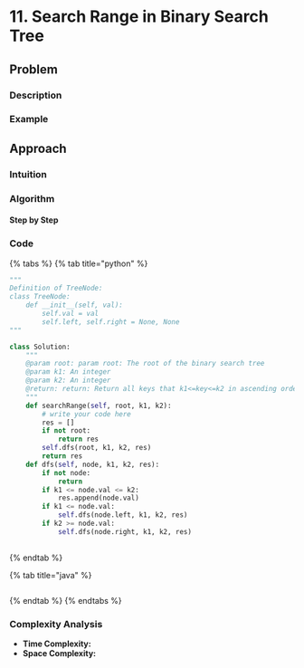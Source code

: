 # 11. Search Range in Binary Search Tree



## Problem

### Description

### Example

## Approach

### Intuition

### Algorithm

#### Step by Step

### Code

{% tabs %}
{% tab title="python" %}
```python
"""
Definition of TreeNode:
class TreeNode:
    def __init__(self, val):
        self.val = val
        self.left, self.right = None, None
"""

class Solution:
    """
    @param root: param root: The root of the binary search tree
    @param k1: An integer
    @param k2: An integer
    @return: return: Return all keys that k1<=key<=k2 in ascending order
    """
    def searchRange(self, root, k1, k2):
        # write your code here
        res = []
        if not root:
            return res
        self.dfs(root, k1, k2, res)
        return res
    def dfs(self, node, k1, k2, res):
        if not node:
            return 
        if k1 <= node.val <= k2:
            res.append(node.val)
        if k1 <= node.val:
            self.dfs(node.left, k1, k2, res)
        if k2 >= node.val:
            self.dfs(node.right, k1, k2, res)
            

```
{% endtab %}

{% tab title="java" %}
```

```
{% endtab %}
{% endtabs %}

### Complexity Analysis

* **Time Complexity:**
* **Space Complexity:**

